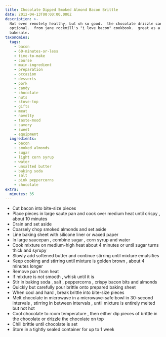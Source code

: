 ```yaml
---
title: Chocolate Dipped Smoked Almond Bacon Brittle
date: 2012-04-13T00:00:00.000Z
description: >-
  Not even remotely healthy, but oh so good.  the chocolate drizzle can be
  optional.  from jane rockmill's "i love bacon" cookbook.  great as a gift or
  bakesale.
taxonomies:
  tags:
    - bacon
    - 60-minutes-or-less
    - time-to-make
    - course
    - main-ingredient
    - preparation
    - occasion
    - desserts
    - pork
    - candy
    - chocolate
    - nuts
    - stove-top
    - gifts
    - meat
    - novelty
    - taste-mood
    - savory
    - sweet
    - equipment
  ingredients:
    - bacon
    - smoked almonds
    - sugar
    - light corn syrup
    - water
    - unsalted butter
    - baking soda
    - salt
    - pink peppercorns
    - chocolate
extra:
  minutes: 35
---
```

 - Cut bacon into bite-size pieces
 - Place pieces in large saute pan and cook over medium heat until crispy , about 10 minutes
 - Drain and set aside
 - Coarsely chop smoked almonds and set aside
 - Line baking sheet with silicone liner or waxed paper
 - In large saucepan , combine sugar , corn syrup and water
 - Cook mixture on medium-high heat about 4 minutes or until sugar turns thick and syrupy
 - Slowly add softened butter and continue stirring until mixture emulsifies
 - Keep cooking and stirring until mixture is golden brown , about 4 minutes longer
 - Remove pan from heat
 - If mixture is not smooth , whisk until it is
 - Stir in baking soda , salt , peppercorns , crispy bacon bits and almonds
 - Quickly but carefully pour brittle onto prepared baking sheet
 - When cool and hard , break brittle into bite-size pieces
 - Melt chocolate in microwave in a microwave-safe bowl in 30-second intervals , stirring in between intervals , until mixture is entirely melted but not hot
 - Cool chocolate to room temperature , then either dip pieces of brittle in the chocolate or drizzle the chocolate on top
 - Chill brittle until chocolate is set
 - Store in a tightly sealed container for up to 1 week
